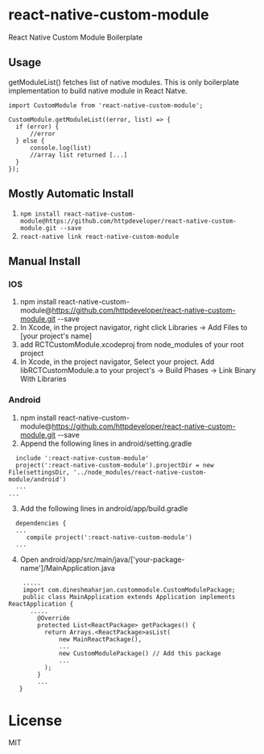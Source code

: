# react-native-custom-module
React Native Custom Module Boilerplate

## Usage
 getModuleList() fetches list of native modules. This is only boilerplate implementation to build native module in React Natve.
```
import CustomModule from 'react-native-custom-module';

CustomModule.getModuleList((error, list) => { 
  if (error) { 
      //error 
  } else { 
      console.log(list)
      //array list returned [...] 
  }
});

```
## Mostly Automatic Install

1. `npm install react-native-custom-module@https://github.com/httpdeveloper/react-native-custom-module.git --save`
2. `react-native link react-native-custom-module`

## Manual Install

### IOS
1. npm install react-native-custom-module@https://github.com/httpdeveloper/react-native-custom-module.git --save
2. In Xcode, in the project navigator, right click Libraries -> Add Files to [your project's name]
3. add RCTCustomModule.xcodeproj from node_modules of your root project
4. In Xcode, in the project navigator, Select your project. Add libRCTCustomModule.a to your project's -> Build Phases -> Link Binary With Libraries

### Android
1. npm install react-native-custom-module@https://github.com/httpdeveloper/react-native-custom-module.git --save
2. Append the following lines in android/setting.gradle
```...
  include ':react-native-custom-module'
  project(':react-native-custom-module').projectDir = new File(settingsDir, '../node_modules/react-native-custom-module/android')
  ...
...
```
3. Add the following lines in android/app/build.gradle
```
  dependencies {
  ...
     compile project(':react-native-custom-module')
  ...
```
4. Open android/app/src/main/java/['your-package-name']/MainApplication.java
```
    .....
    import com.dineshmaharjan.custommodule.CustomModulePackage;
    public class MainApplication extends Application implements ReactApplication {
      .....
        @Override
        protected List<ReactPackage> getPackages() {
          return Arrays.<ReactPackage>asList(
              new MainReactPackage(),
              ...
              new CustomModulePackage() // Add this package
              ...
          );
        }
        ...
   }
 ```
# License
MIT
